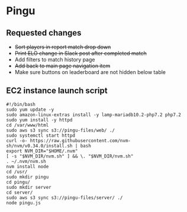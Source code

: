 # Pingu

## Requested changes

* ~~Sort players in report match drop down~~
* ~~Print ELO change in Slack post after completed match~~
* Add filters to match history page
* ~~Add back to main page navigation item~~
* Make sure buttons on leaderboard are not hidden below table


## EC2 instance launch script

```shell
#!/bin/bash
sudo yum update -y
sudo amazon-linux-extras install -y lamp-mariadb10.2-php7.2 php7.2
sudo yum install -y httpd
cd /var/www/html
sudo aws s3 sync s3://pingu-files/web/ ./
sudo systemctl start httpd
curl -o- https://raw.githubusercontent.com/nvm-sh/nvm/v0.34.0/install.sh | bash
export NVM_DIR="$HOME/.nvm"
[ -s "$NVM_DIR/nvm.sh" ] && \. "$NVM_DIR/nvm.sh"
. ~/.nvm/nvm.sh
nvm install node
cd /usr/
sudo mkdir pingu
cd pingu/
sudo mkdir server
cd server/
sudo aws s3 sync s3://pingu-files/server/ ./
node pingu.js
```
